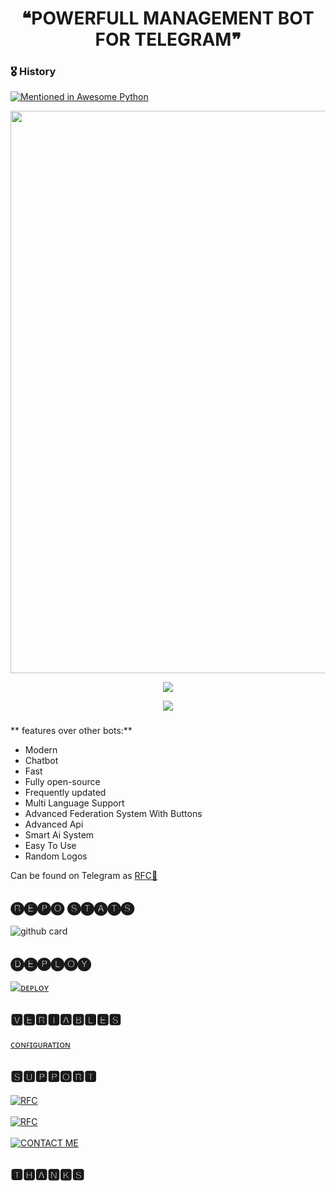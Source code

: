 <h1 align = "center"> ❝POWERFULL MANAGEMENT BOT FOR TELEGRAM❞ </h1>

### 🎖 History

[![Mentioned in Awesome Python](https://awesome.re/mentioned-badge.svg)](https://github.com/INNOCENTARMY1/RFCROBOT)

<p align = "center"><a herf = "https://t.me/RFC_TEAM" alt = "RFC"><img src = "https://te.legra.ph/file/a9f41cbf767c430ed4d3d.jpg" width = "900"></a></p>

<p align = "center">
<a href = "https://python.org">
<img src = "https://forthebadge.com/images/badges/made-with-python.svg">
</p>
</a>

<p align = "center">
<a href = "https://github.com/Innocentarmy1/RFCROBOT">
<img src = "https://forthebadge.com/images/badges/open-source.svg">
</p>
</a>

###
** features over other bots:**
- Modern
- Chatbot
- Fast
- Fully open-source
- Frequently updated
- Multi Language Support
- Advanced Federation System With Buttons
- Advanced Api
- Smart Ai System
- Easy To Use
- Random Logos

Can be found on Telegram as [RFC💞](https://t.me/RFC_ROBOT)</br>


## 🅡🅔🅟🅞 🅢🅣🅐🅣🅢
![github card](https://github-readme-stats.vercel.app/api/pin/?username=Innocentarmy1&repo=RFCROBOT&theme=dark)

## 🅓🅔🅟🅛🅞🅨
[![ᴅᴇᴘʟᴏʏ](https://www.herokucdn.com/deploy/button.svg)](https://heroku.com/deploy?template=https://github.com/Innocentarmy1/RFCROBOT)


## 🆅🅴🆁🅸🅰🅱🅻🅴🆂
[ᴄᴏɴꜰɪɢᴜʀᴀᴛɪᴏɴ](https://github.com/Innocentarmy1/Zaid-Robot/blob/master/Configuration)

## 🆂🆄🅿🅿🅾🆁🆃
[![RFC](https://img.shields.io/badge/RFC-Channel-red?style=for-the-badge&logo=telegram)](https://t.me/RFCTEAM)</br></br>
[![RFC](https://img.shields.io/badge/RFC-Group-red?style=for-the-badge&logo=telegram)](https://t.me/RFC_TEAM)</br></br>
[![CONTACT ME](https://img.shields.io/badge/Telegram-Contact%20Me-informational)](https://t.me/DEEWANA_MAHADEV_KA)

## 🆃🅷🅰🅽🅺🆂


